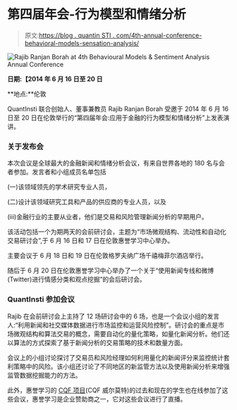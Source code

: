 # 第四届年会-行为模型和情绪分析

> 原文:[https://blog . quantin STI . com/4th-annual-conference-behavioral-models-sensation-analysis/](https://blog.quantinsti.com/4th-annual-conference-behavioural-models-sentiment-analysis/)

![Rajib Ranjan Borah at 4th Behavioural Models & Sentiment Analysis Annual Conference](../Images/3f5baf65842e5a7444db9d25f5cd97ad.png)

**日期:【2014 年 6 月 16 日至 20 日**

**地点:**伦敦

QuantInsti 联合创始人、董事兼教员 Rajib Ranjan Borah 受邀于 2014 年 6 月 16 日至 20 日在伦敦举行的“第四届年会:应用于金融的行为模型和情绪分析”上发表演讲。

### **关于发布会**

本次会议是全球最大的金融新闻和情绪分析会议，有来自世界各地的 180 名与会者参加。发言者和小组成员名单包括

(一)该领域领先的学术研究专业人员，

(二)设计该领域研究工具和产品的供应商的专业人员，以及

(iii)金融行业的主要从业者，他们是交易和风险管理新闻分析的早期用户。

该活动包括一个为期两天的会前研讨会，主题为“市场微观结构、流动性和自动化交易研讨会”,于 6 月 16 日和 17 日在伦敦惠誉学习中心举办。

主要会议于 6 月 18 日和 19 日在伦敦格罗夫纳广场千禧梅菲尔酒店举行。

随后于 6 月 20 日在伦敦惠誉学习中心举办了一个关于“使用新闻专线和微博(Twitter)进行情感分类和观点挖掘”的会后研讨会。

### **QuantInsti 参加会议**

Rajib 在会前研讨会上主持了 12 场研讨会中的 6 场，也是一个会议小组的发言人:“利用新闻和社交媒体数据进行市场监控和运营风险控制”。研讨会的重点是市场微观结构和算法交易的概念，需要自动化的量化策略，如量化新闻分析。他们还以算法的方式探索了基于新闻分析的交易策略的技术和数量方面。

会议上的小组讨论探讨了交易员和风险经理如何利用量化的新闻评分来监控统计套利策略中的风险。该小组还讨论了不同地区的新监管方法以及使用新闻分析来增强监管数据挖掘能力的方法。

此外，惠誉学习的 [CQF 项目](https://www.quantinsti.com/courses/cqf/)(CQF 威尔莫特)的过去和现在的学生也在线参加了这些会议，惠誉学习是企业赞助商之一，它对这些会议进行了直播。